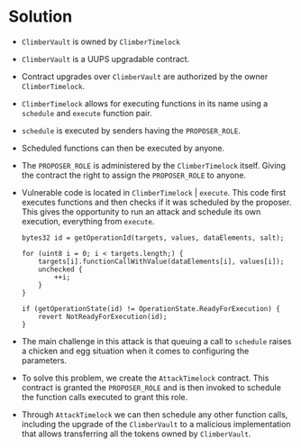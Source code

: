 # Solution

* `ClimberVault` is owned by `ClimberTimelock`

* `ClimberVault` is a UUPS upgradable contract.

* Contract upgrades over `ClimberVault` are authorized by the owner `ClimberTimelock`.

* `ClimberTimelock` allows for executing functions in its name using a `schedule` and `execute` function pair.

* `schedule` is executed by senders having the `PROPOSER_ROLE`.

* Scheduled functions can then be executed by anyone.

* The `PROPOSER_ROLE` is administered by the `ClimberTimelock` itself. Giving the contract the right to assign the `PROPOSER_ROLE` to anyone.

* Vulnerable code is located in `ClimberTimelock` | `execute`. This code first executes functions and then checks if it was scheduled by the proposer. This gives the opportunity to run an attack and schedule its own execution, everything from `execute`.

    ```JS
    bytes32 id = getOperationId(targets, values, dataElements, salt);

    for (uint8 i = 0; i < targets.length;) {
        targets[i].functionCallWithValue(dataElements[i], values[i]);
        unchecked {
            ++i;
        }
    }

    if (getOperationState(id) != OperationState.ReadyForExecution) {
        revert NotReadyForExecution(id);
    }
    ```

* The main challenge in this attack is that queuing a call to `schedule` raises a chicken and egg situation when it comes to configuring the parameters.

* To solve this problem, we create the `AttackTimelock` contract. This contract is granted the `PROPOSER_ROLE` and is then invoked to schedule the function calls executed to grant this role.

* Through `AttackTimelock` we can then schedule any other function calls, including the upgrade of the `ClimberVault` to a malicious implementation that allows transferring all the tokens owned by `ClimberVault`.
